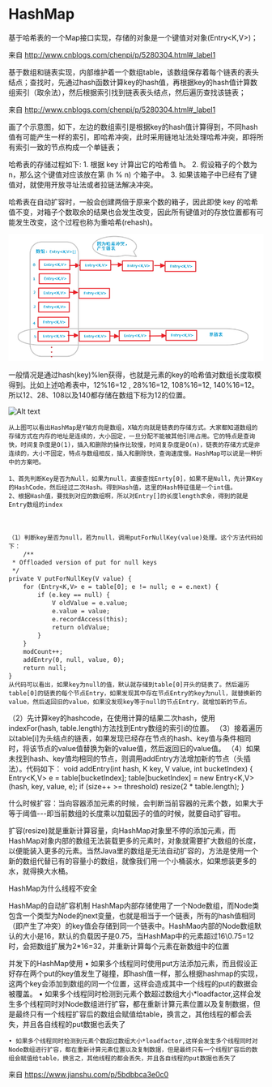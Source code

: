# HashMap
基于哈希表的一个Map接口实现，存储的对象是一个键值对对象(Entry<K,V>)；

来自 <http://www.cnblogs.com/chenpi/p/5280304.html#_label1> 

基于数组和链表实现，内部维护着一个数组table，该数组保存着每个链表的表头结点；查找时，先通过hash函数计算key的hash值，再根据key的hash值计算数组索引（取余法），然后根据索引找到链表表头结点，然后遍历查找该链表；

来自 <http://www.cnblogs.com/chenpi/p/5280304.html#_label1> 

画了个示意图，如下，左边的数组索引是根据key的hash值计算得到，不同hash值有可能产生一样的索引，即哈希冲突，此时采用链地址法处理哈希冲突，即将所有索引一致的节点构成一个单链表；

哈希表的存储过程如下:
	1. 根据 key 计算出它的哈希值 h。
	2. 假设箱子的个数为 n，那么这个键值对应该放在第 (h % n) 个箱子中。
	3. 如果该箱子中已经有了键值对，就使用开放寻址法或者拉链法解决冲突。
	
哈希表在自动扩容时，一般会创建两倍于原来个数的箱子，因此即使 key 的哈希值不变，对箱子个数取余的结果也会发生改变，因此所有键值对的存放位置都有可能发生改变，这个过程也称为重哈希(rehash)。

![Alt text](https://github.com/liangwei0101/StudyNotes/blob/master/images/hash01.jpg)

一般情况是通过hash(key)%len获得，也就是元素的key的哈希值对数组长度取模得到。比如上述哈希表中，12%16=12 , 28%16=12, 108%16=12, 140%16=12。所以12、28、108以及140都存储在数组下标为12的位置。

![Alt text](https://github.com/liangwei0101/StudyNotes/blob/master/images/hash02.jpg)

	从上图可以看出HashMap是Y轴方向是数组，X轴方向就是链表的存储方式。大家都知道数组的存储方式在内存的地址是连续的，大小固定，一旦分配不能被其他引用占用。它的特点是查询快，时间复杂度是O(1)，插入和删除的操作比较慢，时间复杂度是O(n)，链表的存储方式是非连续的，大小不固定，特点与数组相反，插入和删除快，查询速度慢。HashMap可以说是一种折中的方案吧。
	
	1、首先判断Key是否为Null，如果为null，直接查找Enrty[0]，如果不是Null，先计算Key的HashCode，然后经过二次Hash。得到Hash值，这里的Hash特征值是一个int值。
	2、根据Hash值，要找到对应的数组啊，所以对Entry[]的长度length求余，得到的就是Entry数组的index
	

	
	（1）判断key是否为null，若为null，调用putForNullKey(value)处理。这个方法代码如下：
	    /**
     * Offloaded version of put for null keys
     */
    private V putForNullKey(V value) {
        for (Entry<K,V> e = table[0]; e != null; e = e.next) {
            if (e.key == null) {
                V oldValue = e.value;
                e.value = value;
                e.recordAccess(this);
                return oldValue;
            }
        }
        modCount++;
        addEntry(0, null, value, 0);
        return null;
    }
	从代码可以看出，如果key为null的值，默认就存储到table[0]开头的链表了。然后遍历table[0]的链表的每个节点Entry，如果发现其中存在节点Entry的key为null，就替换新的value，然后返回旧的value，如果没发现key等于null的节点Entry，就增加新的节点。
	

（2）先计算key的hashcode，在使用计算的结果二次hash，使用indexFor(hash, table.length)方法找到Entry数组的索引i的位置。
（3）接着遍历以table[i]为头结点的链表，如果发现已经存在节点的hash、key值与条件相同时，将该节点的value值替换为新的value值，然后返回旧的value值。
（4）如果未找到hash、key值均相同的节点，则调用addEntry方法增加新的节点（头插法）。代码如下：
    void addEntry(int hash, K key, V value, int bucketIndex) {
        Entry<K,V> e = table[bucketIndex];
        table[bucketIndex] = new Entry<K,V>(hash, key, value, e);
        if (size++ >= threshold)
            resize(2 * table.length);
    }

什么时候扩容：当向容器添加元素的时候，会判断当前容器的元素个数，如果大于等于阈值---即当前数组的长度乘以加载因子的值的时候，就要自动扩容啦。

扩容(resize)就是重新计算容量，向HashMap对象里不停的添加元素，而HashMap对象内部的数组无法装载更多的元素时，对象就需要扩大数组的长度，以便能装入更多的元素。当然Java里的数组是无法自动扩容的，方法是使用一个新的数组代替已有的容量小的数组，就像我们用一个小桶装水，如果想装更多的水，就得换大水桶。


HashMap为什么线程不安全

HashMap的自动扩容机制
HashMap内部存储使用了一个Node数组，而Node类包含一个类型为Node的next变量，也就是相当于一个链表，所有的hash值相同（即产生了冲突）的key值会存储到同一个链表中。HashMao内部的Node数组默认的大小是16，默认的负载因子是0.75，当HashMap中的元素超过16\0.75=12时，会把数组扩展为2*16=32，并重新计算每个元素在新数组中的位置

并发下的HashMap使用
	• 如果多个线程同时使用put方法添加元素，而且假设正好存在两个put的key值发生了碰撞，即hash值一样，那么根据hashmap的实现，这两个key会添加到数组的同一个位置，这样会造成其中一个线程的put的数据会被覆盖。
	• 如果多个线程同时检测到元素个数超过数组大小*loadfactor,这样会发生多个线程同时对Node数组进行扩容，都在重新计算元素位置以及复制数据，但是最终只有一个线程扩容后的数组会赋值给table，换言之，其他线程的都会丢失，并且各自线程的put数据也丢失了
	
	• 如果多个线程同时检测到元素个数超过数组大小*loadfactor,这样会发生多个线程同时对Node数组进行扩容，都在重新计算元素位置以及复制数据，但是最终只有一个线程扩容后的数组会赋值给table，换言之，其他线程的都会丢失，并且各自线程的put数据也丢失了

来自 <https://www.jianshu.com/p/5bdbbca3e0c0> 
